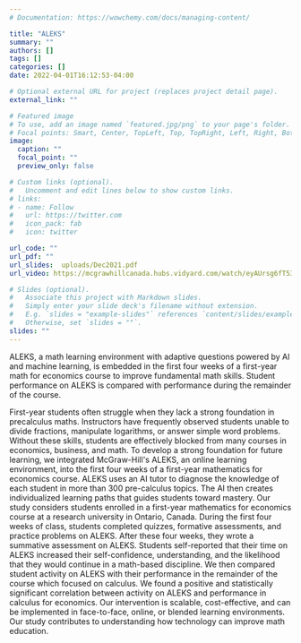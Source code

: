 ```yaml
---
# Documentation: https://wowchemy.com/docs/managing-content/

title: "ALEKS"
summary: ""
authors: []
tags: []
categories: []
date: 2022-04-01T16:12:53-04:00

# Optional external URL for project (replaces project detail page).
external_link: ""

# Featured image
# To use, add an image named `featured.jpg/png` to your page's folder.
# Focal points: Smart, Center, TopLeft, Top, TopRight, Left, Right, BottomLeft, Bottom, BottomRight.
image:
  caption: ""
  focal_point: ""
  preview_only: false

# Custom links (optional).
#   Uncomment and edit lines below to show custom links.
# links:
# - name: Follow
#   url: https://twitter.com
#   icon_pack: fab
#   icon: twitter

url_code: ""
url_pdf: ""
url_slides:  uploads/Dec2021.pdf
url_video: https://mcgrawhillcanada.hubs.vidyard.com/watch/eyAUrsg6fT53R5p46c8WUg

# Slides (optional).
#   Associate this project with Markdown slides.
#   Simply enter your slide deck's filename without extension.
#   E.g. `slides = "example-slides"` references `content/slides/example-slides.md`.
#   Otherwise, set `slides = ""`.
slides: ""
---
```


ALEKS, a math learning environment with adaptive questions powered by AI and machine learning, is embedded in the first four weeks of a first-year math for economics course to improve fundamental math skills. Student performance on ALEKS is compared with performance during the remainder of the course. 

First-year students often struggle when they lack a strong foundation in precalculus maths. Instructors have frequently observed students unable to divide fractions, manipulate logarithms, or answer simple word problems. Without these skills, students are effectively blocked from many courses in economics, business, and math. To develop a strong foundation for future learning, we integrated McGraw-Hill's ALEKS, an online learning environment, into the first four weeks of a first-year mathematics for economics course. ALEKS uses an AI tutor to diagnose the knowledge of each student in more than 300 pre-calculus topics. The AI then creates individualized learning paths that guides students toward mastery. Our study considers students enrolled in a first-year mathematics for economics course at a research university in Ontario, Canada. During the first four weeks of class, students completed quizzes, formative assessments, and practice problems on ALEKS. After these four weeks, they wrote a summative assessment on ALEKS. Students self-reported that their time on ALEKS increased their self-confidence, understanding, and the likelihood that they would continue in a math-based discipline. We then compared student activity on ALEKS with their performance in the remainder of the course which focused on calculus. We found a positive and statistically significant correlation between activity on ALEKS and performance in calculus for economics. Our intervention is scalable, cost-effective, and can be implemented in face-to-face, online, or blended learning environments. Our study contributes to understanding how technology can improve math education.